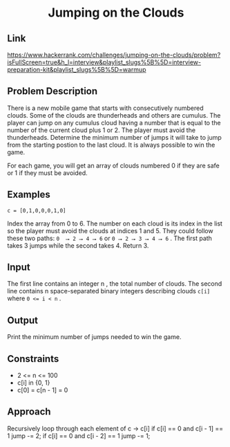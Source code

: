 <h1 align="center">Jumping on the Clouds</h1>

## Link

https://www.hackerrank.com/challenges/jumping-on-the-clouds/problem?isFullScreen=true&h_l=interview&playlist_slugs%5B%5D=interview-preparation-kit&playlist_slugs%5B%5D=warmup

## Problem Description

There is a new mobile game that starts with consecutively numbered clouds. Some of the clouds are thunderheads and others are cumulus.
The player can jump on any cumulus cloud having a number that is equal to the number of the current cloud plus 1 or 2. The player must avoid the thunderheads.
Determine the minimum number of jumps it will take to jump from the starting postion to the last cloud. It is always possible to win the game.

For each game, you will get an array of clouds numbered 0 if they are safe or 1 if they must be avoided.

## Examples

`c = [0,1,0,0,0,1,0]`

Index the array from 0 to 6. The number on each cloud is its index in the list so the player must avoid the clouds at indices 1 and 5.
They could follow these two paths: `0  ⭢ 2 ⭢ 4 ⭢ 6` or `0 ⭢ 2 ⭢ 3 ⭢ 4 ⭢ 6` . The first path takes 3 jumps while the second takes 4. Return 3.

## Input

The first line contains an integer n , the total number of clouds. The second line contains n space-separated binary integers describing clouds `c[i]` where `0 <= i < n` .

## Output

Print the minimum number of jumps needed to win the game.

## Constraints

- 2 <= n <= 100
- c[i] in {0, 1}
- c[0] = c[n - 1] = 0

## Approach

Recursively loop through each element of c -> c[i]
if c[i] == 0 and c[i - 1] == 1
  jump -= 2;
if c[i] == 0 and c[i - 2] == 1
  jump -= 1;
